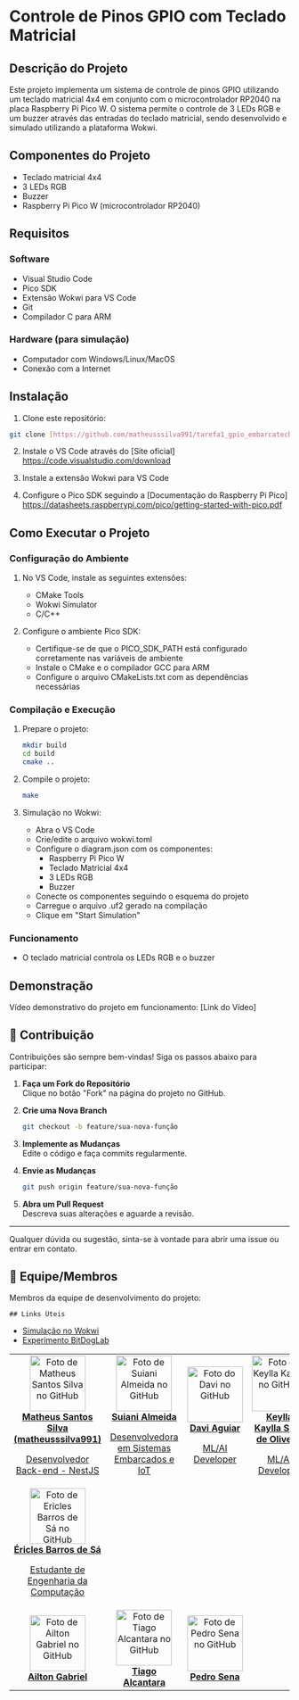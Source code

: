 # Controle de Pinos GPIO com Teclado Matricial

## Descrição do Projeto
Este projeto implementa um sistema de controle de pinos GPIO utilizando um teclado matricial 4x4 em conjunto com o microcontrolador RP2040 na placa Raspberry Pi Pico W. O sistema permite o controle de 3 LEDs RGB e um buzzer através das entradas do teclado matricial, sendo desenvolvido e simulado utilizando a plataforma Wokwi.

## Componentes do Projeto
- Teclado matricial 4x4
- 3 LEDs RGB
- Buzzer
- Raspberry Pi Pico W (microcontrolador RP2040)

## Requisitos
### Software
- Visual Studio Code
- Pico SDK
- Extensão Wokwi para VS Code
- Git
- Compilador C para ARM

### Hardware (para simulação)
- Computador com Windows/Linux/MacOS
- Conexão com a Internet

## Instalação
1. Clone este repositório:
```bash
git clone [https://github.com/matheusssilva991/tarefa1_gpio_embarcatech.git]
```

2. Instale o VS Code através do [Site oficial] https://code.visualstudio.com/download

3. Instale a extensão Wokwi para VS Code

4. Configure o Pico SDK seguindo a [Documentação do Raspberry Pi
Pico] https://datasheets.raspberrypi.com/pico/getting-started-with-pico.pdf

## Como Executar o Projeto

### Configuração do Ambiente
1. No VS Code, instale as seguintes extensões:
   - CMake Tools
   - Wokwi Simulator
   - C/C++

2. Configure o ambiente Pico SDK:
   - Certifique-se de que o PICO_SDK_PATH está configurado corretamente nas variáveis de ambiente
   - Instale o CMake e o compilador GCC para ARM
   - Configure o arquivo CMakeLists.txt com as dependências necessárias

### Compilação e Execução
1. Prepare o projeto:
   ```bash
   mkdir build
   cd build
   cmake ..
   ```

2. Compile o projeto:
   ```bash
   make
   ```

3. Simulação no Wokwi:
   - Abra o VS Code
   - Crie/edite o arquivo wokwi.toml
   - Configure o diagram.json com os componentes:
     * Raspberry Pi Pico W
     * Teclado Matricial 4x4
     * 3 LEDs RGB
     * Buzzer
   - Conecte os componentes seguindo o esquema do projeto
   - Carregue o arquivo .uf2 gerado na compilação
   - Clique em "Start Simulation"

### Funcionamento
- O teclado matricial controla os LEDs RGB e o buzzer

## Demonstração
Vídeo demonstrativo do projeto em funcionamento: [Link do Vídeo]

## 📝 Contribuição

Contribuições são sempre bem-vindas! Siga os passos abaixo para participar:

1. **Faça um Fork do Repositório**  
   Clique no botão "Fork" na página do projeto no GitHub.

2. **Crie uma Nova Branch**  
   ```bash
   git checkout -b feature/sua-nova-função
   ```
3. **Implemente as Mudanças**  
   Edite o código e faça commits regularmente.

4. **Envie as Mudanças**  
   ```bash
   git push origin feature/sua-nova-função
   ```

5. **Abra um Pull Request**  
   Descreva suas alterações e aguarde a revisão.

---

Qualquer dúvida ou sugestão, sinta-se à vontade para abrir uma issue ou entrar em contato.

## 🤝 Equipe/Membros

Membros da equipe de desenvolvimento do projeto:
<table>
  <tr>
    <td align="center">
      <a href="https://github.com/matheusssilva991">
        <img src="https://github.com/matheusssilva991.png" width="100px;" alt="Foto de Matheus Santos Silva no GitHub"/><br>
        <b>Matheus Santos Silva (matheusssilva991)</b>
        <p>Desenvolvedor Back-end - NestJS</p>
      </a>
    </td>
    <td align="center">
      <a href="https://github.com/suianialmeida">
        <img src="https://github.com/suianialmeida.png" width="100px;" alt="Foto de Suiani Almeida no GitHub"/><br>
        <b>Suiani Almeida</b>
        <p>Desenvolvedora em Sistemas Embarcados e IoT</p>
      </a>
    </td>
    <td align="center"> 
      <a href="https://github.com/davi-aguiar">
        <img src="https://github.com/davi-aguiar.png" width="100px;" alt="Foto do Davi no GitHub"/><br>
        <b>Davi Aguiar</b>
        <p>ML/AI Developer</p>
      </a>
    </td>
    <td align="center"> 
      <a href="https://github.com/KeyllaK">
        <img src="https://github.com/KeyllaK.png" width="100px;" alt="Foto de Keylla Kaylla no GitHub"/><br>
        <b>Keylla Kaylla Silva de Oliveira</b>
        <p>ML/AI Developer</p>
      </a>
    </td>
    <td align="center"> 
      <a href="https://github.com/wildinho10">
        <img src="https://github.com/wildinho10.png" width="100px;" alt="Foto de Wild Freitas no GitHub"/><br>
        <b>Wild Freitas da Silva Santos</b>
        <p>ML/AI Developer</p>
      </a>
    </td>
  </tr>
  <tr>
    <td align="center"> 
      <a href="https://github.com/EriclesBSa">
        <img src="https://github.com/EriclesBSa.png" width="100px;" alt="Foto de Ericles Barros de Sá no GitHub"/><br>
        <b>Éricles Barros de Sá</b>
        <p>Estudante de Engenharia da Computação</p>
      </a>
    </td>
    </tr>
  <tr>
    <td align="center"> 
      <a href="https://github.com/AiltonGabriel70">
        <img src="https://github.com/AiltonGabriel70.png" width="100px;" alt="Foto de Ailton Gabriel no GitHub"/><br>
        <b>Ailton Gabriel</b>
      </a>
    </td>
     <td align="center"> 
      <a href="https://github.com/AlcantaracomT">
        <img src="https://github.com/AlcantaracomT.png" width="100px;" alt="Foto de Tiago Alcantara no GitHub"/><br>
        <b>Tiago Alcantara</b>
      </a>
    </td>
    <td align="center"> 
      <a href="https://github.com/PedroLSena">
        <img src="https://github.com/PedroLSena.png" width="100px;" alt="Foto de Pedro Sena no GitHub"/><br>
        <b>Pedro Sena</b>
      </a>
    </td>
    
    ## Links Úteis
- [Simulação no Wokwi](https://www.dropbox.com/scl/fi/va5dp18ahzarjyd6z8boh/2025-01-09-16-29-53.mkv?rlkey=j93icbgjf3m080d1tyde33fxz&dl=0)
- [Experimento BitDogLab](https://www.dropbox.com/scl/fi/oakfs3evgysjt6dmtel60/VID-20250109-WA0043.mp4?rlkey=03s40wpvjx5hhjipdoi2q8uky&dl=0)


